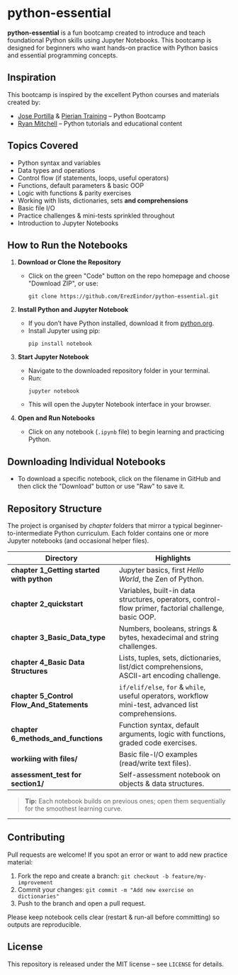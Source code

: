 # python-essential

**python-essential** is a fun bootcamp created to introduce and teach foundational Python skills using Jupyter Notebooks. This bootcamp is designed for beginners who want hands-on practice with Python basics and essential programming concepts.

## Inspiration

This bootcamp is inspired by the excellent Python courses and materials created by:
- [Jose Portilla](https://www.linkedin.com/in/jmportilla/) & [Pierian Training](https://pieriantraining.com/) – Python Bootcamp
- [Ryan Mitchell](https://www.linkedin.com/in/remitchell/) – Python tutorials and educational content

## Topics Covered

- Python syntax and variables
- Data types and operations
- Control flow (if statements, loops, useful operators)
- Functions, default parameters & basic OOP
- Logic with functions & parity exercises
- Working with lists, dictionaries, sets **and comprehensions**
- Basic file I/O
- Practice challenges & mini-tests sprinkled throughout
- Introduction to Jupyter Notebooks

## How to Run the Notebooks

1. **Download or Clone the Repository**
   - Click on the green "Code" button on the repo homepage and choose "Download ZIP", or use:
     ```
     git clone https://github.com/ErezEindor/python-essential.git
     ```
2. **Install Python and Jupyter Notebook**
   - If you don’t have Python installed, download it from [python.org](https://www.python.org/).
   - Install Jupyter using pip:
     ```
     pip install notebook
     ```
3. **Start Jupyter Notebook**
   - Navigate to the downloaded repository folder in your terminal.
   - Run:
     ```
     jupyter notebook
     ```
   - This will open the Jupyter Notebook interface in your browser.

4. **Open and Run Notebooks**
   - Click on any notebook (`.ipynb` file) to begin learning and practicing Python.

## Downloading Individual Notebooks

- To download a specific notebook, click on the filename in GitHub and then click the "Download" button or use "Raw" to save it.

## Repository Structure
The project is organised by *chapter* folders that mirror a typical beginner-to-intermediate Python curriculum. Each folder contains one or more Jupyter notebooks (and occasional helper files).

| Directory | Highlights |
|-----------|------------|
| **chapter 1_Getting started with python** | Jupyter basics, first *Hello World*, the Zen of Python. |
| **chapter 2_quickstart** | Variables, built-in data structures, operators, control-flow primer, factorial challenge, basic OOP. |
| **chapter 3_Basic_Data_type** | Numbers, booleans, strings & bytes, hexadecimal and string challenges. |
| **chapter 4_Basic Data Structures** | Lists, tuples, sets, dictionaries, list/dict comprehensions, ASCII-art encoding challenge. |
| **chapter 5_Control Flow_And_Statements** | `if/elif/else`, `for` & `while`, useful operators, workflow mini-test, advanced list comprehensions. |
| **chapter 6_methods_and_functions** | Function syntax, default arguments, logic with functions, graded code exercises. |
| **workiing with files/** | Basic file-I/O examples (read/write text files). |
| **assessment_test for section1/** | Self-assessment notebook on objects & data structures. |

> **Tip:** Each notebook builds on previous ones; open them sequentially for the smoothest learning curve.

---

## Contributing
Pull requests are welcome!  If you spot an error or want to add new practice material:
1. Fork the repo and create a branch: `git checkout -b feature/my-improvement`  
2. Commit your changes: `git commit -m "Add new exercise on dictionaries"`  
3. Push to the branch and open a pull request.

Please keep notebook cells clear (restart & run-all before committing) so outputs are reproducible.

## License
This repository is released under the MIT license – see `LICENSE` for details.
